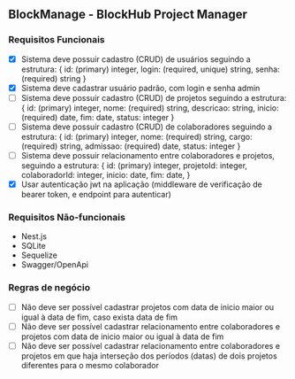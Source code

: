 BlockManage - BlockHub Project Manager
--------------------------------------

### Requisitos Funcionais

- [X] Sistema deve possuir cadastro (CRUD) de usuários seguindo a estrutura:
	{
		id: (primary) integer,
		login: (required, unique) string,
		senha: (required) string
	}
- [X] Sistema deve cadastrar usuário padrão, com login e senha admin
- [ ] Sistema deve possuir cadastro (CRUD) de projetos seguindo a estrutura:
	{
		id: (primary) integer,
		nome: (required) string,
		descricao: string,
		inicio: (required) date,
		fim: date,
		status: integer
	}
- [ ] Sistema deve possuir cadastro (CRUD) de colaboradores seguindo a estrutura:
	{
		id: (primary) integer,
		nome: (required) string,
		cargo: (required) string,
		admissao: (required) date,
		status: integer
	}
- [ ] Sistema deve possuir relacionamento entre colaboradores e projetos, seguindo a estrutura:
	{
		id: (primary) integer,
		projetoId: integer,
		colaboradorId: integer,	
		inicio: date,
		fim: date,
	}
- [X] Usar autenticação jwt na aplicação (middleware de verificação de bearer token, e endpoint para autenticar)

### Requisitos Não-funcionais

- Nest.js
- SQLite
- Sequelize
- Swagger/OpenApi

### Regras de negócio

- [ ] Não deve ser possível cadastrar projetos com data de inicio maior ou igual à data de fim, caso exista data de fim
- [ ] Não deve ser possível cadastrar relacionamento entre colaboradores e projetos com data de inicio maior ou igual à data de fim
- [ ] Não deve ser possível cadastrar relacionamento entre colaboradores e projetos em que haja interseção dos períodos (datas) de dois projetos diferentes para o mesmo colaborador
